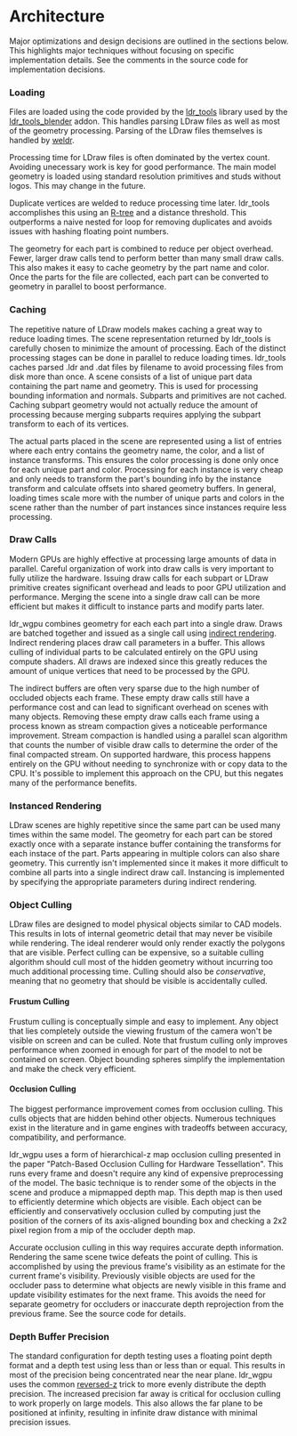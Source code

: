 
# Architecture
Major optimizations and design decisions are outlined in the sections below. This highlights major techniques without focusing on specific implementation details. See the comments in the source code for implementation decisions.

### Loading
Files are loaded using the code provided by the [ldr_tools](https://github.com/ScanMountGoat/ldr_tools_blender) library used by the [ldr_tools_blender](https://github.com/ScanMountGoat/ldr_tools_blender) addon. This handles parsing LDraw files as well as most of the geometry processing. Parsing of the LDraw files themselves is handled by [weldr](https://github.com/djeedai/weldr).

Processing time for LDraw files is often dominated by the vertex count. Avoiding unecessary work is key for good performance. The main model geometry is loaded using standard resolution primitives and studs without logos. This may change in the future. 

Duplicate vertices are welded to reduce processing time later. ldr_tools accomplishes this using an [R-tree](https://en.wikipedia.org/wiki/R-tree) and a distance threshold. This outperforms a naive nested for loop for removing duplicates and avoids issues with hashing floating point numbers.

The geometry for each part is combined to reduce per object overhead. Fewer, larger draw calls tend to perform better than many small draw calls. This also makes it easy to cache geometry by the part name and color. Once the parts for the file are collected, each part can be converted to geometry in parallel to boost performance.

### Caching
The repetitive nature of LDraw models makes caching a great way to reduce loading times. The scene representation returned by ldr_tools is carefully chosen to minimize the amount of processing. Each of the distinct processing stages can be done in parallel to reduce loading times. ldr_tools caches parsed .ldr and .dat files by filename to avoid processing files from disk more than once. A scene consists of a list of unique part data containing the part name and geometry. This is used for processing bounding information and normals. Subparts and primitives are not cached. Caching subpart geometry would not actually reduce the amount of processing because merging subparts requires applying the subpart transform to each of its vertices. 

The actual parts placed in the scene are represented using a list of entries where each entry contains the geometry name, the color, and a list of instance transforms. This ensures the color processing is done only once for each unique part and color. Processing for each instance is very cheap and only needs to transform the part's bounding info by the instance transform and calculate offsets into shared geometry buffers. In general, loading times scale more with the number of unique parts and colors in the scene rather than the number of part instances since instances require less processing.

### Draw Calls
Modern GPUs are highly effective at processing large amounts of data in parallel. Careful organization of work into draw calls is very important to fully utilize the hardware. Issuing draw calls for each subpart or LDraw primitive creates significant overhead and leads to poor GPU utilization and performance. Merging the scene into a single draw call can be more efficient but makes it difficult to instance parts and modify parts later. 

ldr_wgpu combines geometry for each each part into a single draw. Draws are batched together and issued as a single call using [indirect rendering](https://www.khronos.org/opengl/wiki/Vertex_Rendering#Indirect_rendering). Indirect rendering places draw call parameters in a buffer. This allows culling of individual parts to be calculated entirely on the GPU using compute shaders. All draws are indexed since this greatly reduces the amount of unique vertices that need to be processed by the GPU.

The indirect buffers are often very sparse due to the high number of occluded objects each frame. These empty draw calls still have a performance cost and can lead to significant overhead on scenes with many objects. Removing these empty draw calls each frame using a process known as stream compaction gives a noticeable performance improvement. Stream compaction is handled using a parallel scan algorithm that counts the number of visible draw calls to determine the order of the final compacted stream. On supported hardware, this process happens entirely on the GPU without needing to synchronize with or copy data to the CPU. It's possible to implement this approach on the CPU, but this negates many of the performance benefits.

### Instanced Rendering
LDraw scenes are highly repetitive since the same part can be used many times within the same model. The geometry for each part can be stored exactly once with a separate instance buffer containing the transforms for each instace of the part. Parts appearing in multiple colors can also share geometry. This currently isn't implemented since it makes it more difficult to combine all parts into a single indirect draw call. Instancing is implemented by specifying the appropriate parameters during indirect rendering.

### Object Culling
LDraw files are designed to model physical objects similar to CAD models. This results in lots of internal geometric detail that may never be visibile while rendering. The ideal renderer would only render exactly the polygons that are visible. Perfect culling can be expensive, so a suitable culling algorithm should cull most of the hidden geometry without incurring too much additional processing time. Culling should also be *conservative*, meaning that no geometry that should be visible is accidentally culled.

#### Frustum Culling
Frustum culling is conceptually simple and easy to implement. Any object that lies completely outside the viewing frustum of the camera won't be visible on screen and can be culled. Note that frustum culling only improves performance when zoomed in enough for part of the model to not be contained on screen. Object bounding spheres simplify the implementation and make the check very efficient.

#### Occlusion Culling
The biggest performance improvement comes from occlusion culling. This culls objects that are hidden behind other objects. Numerous techniques exist in the literature and in game engines with tradeoffs between accuracy, compatibility, and performance. 

ldr_wgpu uses a form of hierarchical-z map occlusion culling presented in the paper "Patch-Based Occlusion Culling for Hardware Tessellation". This runs every frame and doesn't require any kind of expensive preprocessing of the model. The basic technique is to render some of the objects in the scene and produce a mipmapped depth map. This depth map is then used to efficiently determine which objects are visible. Each object can be efficiently and conservatively occlusion culled by computing just the position of the corners of its axis-aligned bounding box and checking a 2x2 pixel region from a mip of the occluder depth map. 

Accurate occlusion culling in this way requires accurate depth information. Rendering the same scene twice defeats the point of culling. This is accomplished by using the previous frame's visibility as an estimate for the current frame's visibility. Previously visible objects are used for the occluder pass to determine what objects are newly visible in this frame and update visibility estimates for the next frame. This avoids the need for separate geometry for occluders or inaccurate depth reprojection from the previous frame. See the source code for details.

### Depth Buffer Precision
The standard configuration for depth testing uses a floating point depth format and a depth test using less than or less than or equal. This results in most of the precision being concentrated near the near plane. ldr_wgpu uses the common [reversed-z](https://developer.nvidia.com/content/depth-precision-visualized) trick to more evenly distribute the depth precision. The increased precision far away is critical for occlusion culling to work properly on large models. This also allows the far plane to be positioned at infinity, resulting in infinite draw distance with minimal precision issues.
